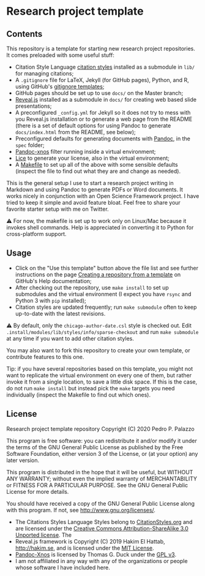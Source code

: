Research project template
=========================

Contents
--------

This repository is a template for starting new research project
repositories. It comes preloaded with some useful stuff:

- Citation Style Language [citation
  styles](https://github.com/citation-style-language/styles) installed
  as a submodule in `lib/` for managing citations;
- A `.gitignore` file for LaTeX, Jekyll (for GitHub pages), Python, and
  R, using GitHub's [gitignore
  templates](https://github.com/github/gitignore);
- GitHub pages should be set up to use `docs/` on the Master branch;
- [Reveal.js](https://revealjs.com/) installed as a submodule in
  `docs/` for creating web based slide presentations;
- A preconfigured `_config.yml` for Jekyll so it does not try to mess
  with you Reveal.js installation or to generate a web page from the
  README (there is a set of default options for using Pandoc to
  generate `docs/index.html` from the README, see below);
- Preconfigured defaults for generating documents with
  [Pandoc](http://pandoc.org), in the `spec` folder;
- [Pandoc-xnos](https://github.com/tomduck/pandoc-xnos) filter running
  inside a virtual environment;
- [Lice](https://github.com/licenses/lice) to generate your license,
  also in the virtual environment;
- A [Makefile](https://www.gnu.org/software/make/) to set up all of the
  above with some sensible defaults (inspect the file to find out what
  they are and change as needed).

This is the general setup I use to start a research project writing in
Markdown and using Pandoc to generate PDFs or Word documents. It works
nicely in conjunction with an Open Science Framework project. I have
tried to keep it simple and avoid feature bloat. Feel free to share
your favorite starter setup with me on Twitter.

:warning: For now, the makefile is set up to work only on Linux/Mac
because it invokes shell commands. Help is appreciated in converting it
to Python for cross-platform support.

Usage
-----

- Click on the "Use this template" button above the file list and see
  further instructions on the page [Creating a repository from a
  template](https://help.github.com/en/github/creating-cloning-and-archiving-repositories/creating-a-repository-from-a-template)
  on GitHub's Help documentation;
- After checking out the repository, use `make install` to set up
  submodules and the virtual environment (I expect you have `rsync` and
  Python 3 with `pip` installed);
- Citation styles are updated frequently; run `make submodule`
  often to keep up-to-date with the latest revisions.

:warning: By default, only the `chicago-author-date.csl` style is
checked out. Edit `.install/modules/lib/styles/info/sparse-checkout` and
run `make submodule` at any time if you want to add other citation
styles.

You may also want to fork this repository to create your own template,
or contribute features to this one.

Tip: if you have several repositories based on this template, you might
not want to replicate the virtual environment on every one of them, but
rather invoke it from a single location, to save a little disk space. If
this is the case, do not run `make install` but instead pick the `make`
targets you need individually (inspect the Makefile to find out which
ones).

License
-------

 Research project template repository
 Copyright (C) 2020  Pedro P. Palazzo
 
 This program is free software: you can redistribute it and/or modify
 it under the terms of the GNU General Public License as published by
 the Free Software Foundation, either version 3 of the License, or
 (at your option) any later version.
 
 This program is distributed in the hope that it will be useful,
 but WITHOUT ANY WARRANTY; without even the implied warranty of
 MERCHANTABILITY or FITNESS FOR A PARTICULAR PURPOSE.  See the
 GNU General Public License for more details.
 
 You should have received a copy of the GNU General Public License
 along with this program.  If not, see <http://www.gnu.org/licenses/>.

- The Citations Styles Language Styles belong to
  [CitationStyles.org](http://citationstyles.org/) and are licensed
  under the [Creative Commons Attribution-ShareAlike 3.0 Unported
  license](http://creativecommons.org/licenses/by-sa/3.0/). The
- Reveal.js framework is Copyright (C) 2019 Hakim El Hattab,
  http://hakim.se, and is licensed under the [MIT
  License](https://raw.githubusercontent.com/licenses/license-templates/master/templates/mit.txt).
- [Pandoc-Xnos](https://github.com/tomduck/pandoc-xnos) is licensed by
  Thomas G. Duck under the
  [GPL v3](https://raw.githubusercontent.com/licenses/license-templates/master/templates/gpl3.txt).
- I am not affiliated in any way with any of the organizations or people
  whose software I have included here.
